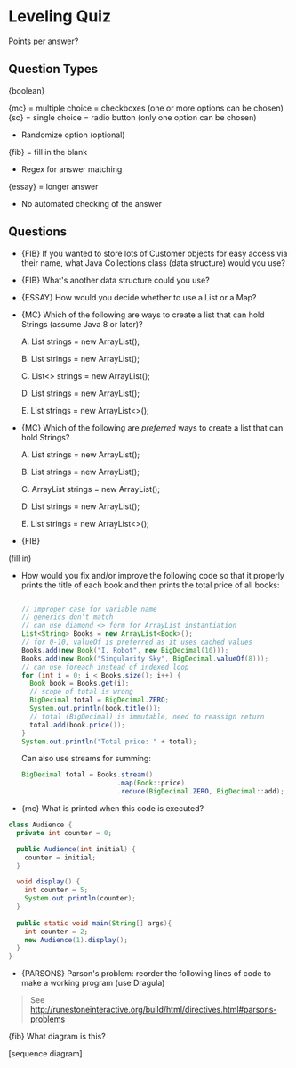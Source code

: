 # Leveling Quiz

Points per answer?

## Question Types

{boolean}

{mc} = multiple choice = checkboxes (one or more options can be chosen)
{sc} = single choice = radio button (only one option can be chosen)
  * Randomize option (optional)

{fib} = fill in the blank
  * Regex for answer matching

{essay} = longer answer
  * No automated checking of the answer


## Questions

* {FIB} If you wanted to store lots of Customer objects for easy access via their name, what Java Collections class (data structure) would you use?

* {FIB} What's another data structure could you use?

* {ESSAY} How would you decide whether to use a List or a Map?

* {MC} Which of the following are ways to create a list that can hold Strings (assume Java 8 or later)?

  A. List strings = new ArrayList();
  
  B. List<String> strings = new ArrayList();
  
  C. List<> strings = new ArrayList<String>();
  
  D. List<String> strings = new ArrayList<String>();
  
  E. List<String> strings = new ArrayList<>();

* {MC} Which of the following are *preferred* ways to create a list that can hold Strings?

  A. List strings = new ArrayList();
  
  B. List<String> strings = new ArrayList();

  C. ArrayList<String> strings = new ArrayList<String>();

  D. List<String> strings = new ArrayList<String>();
  
  E. List<String> strings = new ArrayList<>();

* {FIB}

(fill in)
* How would you fix and/or improve the following code so that it properly prints the title of each book and then prints the total price of all books:

  ```java
  
  // improper case for variable name
  // generics don't match
  // can use diamond <> form for ArrayList instantiation
  List<String> Books = new ArrayList<Book>();
  // for 0-10, valueOf is preferred as it uses cached values
  Books.add(new Book("I, Robot", new BigDecimal(10)));
  Books.add(new Book("Singularity Sky", BigDecimal.valueOf(8)));
  // can use foreach instead of indexed loop
  for (int i = 0; i < Books.size(); i++) {
    Book book = Books.get(i);
    // scope of total is wrong
    BigDecimal total = BigDecimal.ZERO;
    System.out.println(book.title());
    // total (BigDecimal) is immutable, need to reassign return
    total.add(book.price());
  }
  System.out.println("Total price: " + total);
  ```
  
  Can also use streams for summing:
  ```java
  BigDecimal total = Books.stream()
                          .map(Book::price)
                          .reduce(BigDecimal.ZERO, BigDecimal::add);
  ```

* {mc} What is printed when this code is executed?

```java
class Audience {
  private int counter = 0;

  public Audience(int initial) {
    counter = initial;
  }

  void display() {
    int counter = 5;
    System.out.println(counter);
  }
  
  public static void main(String[] args){
    int counter = 2;
    new Audience(1).display();
  }
}
```

* {PARSONS} Parson's problem: reorder the following lines of code to make a working program (use Dragula)

> See http://runestoneinteractive.org/build/html/directives.html#parsons-problems


{fib} What diagram is this?

[sequence diagram]